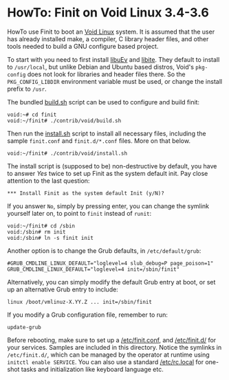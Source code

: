 HowTo: Finit on Void Linux 3.4-3.6
====================================

HowTo use Finit to boot an [Void Linux][] system.  It is assumed that
the user has already installed make, a compiler, C library header files,
and other tools needed to build a GNU configure based project.

To start with you need to first install [libuEv][] and [libite][].  They
default to install to `/usr/local`, but unlike Debian and Ubuntu based
distros, Void's `pkg-config` does not look for libraries and header
files there.  So the `PKG_CONFIG_LIBDIR` environment variable must be
used, or change the install prefix to `/usr`.

The bundled [build.sh](build.sh) script can be used to configure and
build finit:

    void:~# cd finit
    void:~/finit# ./contrib/void/build.sh

Then run the [install.sh](install.sh) script to install all necessary
files, including the sample `finit.conf` and `finit.d/*.conf` files.
More on that below.

    void:~/finit# ./contrib/void/install.sh

The install script is (supposed to be) non-destructive by default, you
have to answer *Yes* twice to set up Finit as the system default init.
Pay close attention to the last question:

    *** Install Finit as the system default Init (y/N)?

If you answer `No`, simply by pressing enter, you can change the symlink
yourself later on, to point to `finit` instead of `runit`:

    void:~/finit# cd /sbin
    void:/sbin# rm init
    void:/sbin# ln -s finit init

Another option is to change the Grub defaults, in `/etc/default/grub`:

    #GRUB_CMDLINE_LINUX_DEFAULT="loglevel=4 slub_debug=P page_poison=1"
    GRUB_CMDLINE_LINUX_DEFAULT="loglevel=4 init=/sbin/finit"

Alternatively, you can simply modify the default Grub entry at boot, or
set up an alternative Grub entry to include:

    linux /boot/vmlinuz-X.YY.Z ... init=/sbin/finit

If you modify a Grub configuration file, remember to run:

    update-grub

Before rebooting, make sure to set up a [/etc/finit.conf](finit.conf),
and [/etc/finit.d/](finit.d/) for your services.  Samples are included
in this directory.  Notice the symlinks in `/etc/finit.d/`, which can be
managed by the operator at runtime using `initctl enable SERVICE`.  You
can also use a standard [/etc/rc.local](rc.local) for one-shot tasks and
initialization like keyboard language etc.

[libuEv]: https://github.com/troglobit/libuev
[libite]: https://github.com/troglobit/libite
[Void Linux]: https://www.voidlinux.eu/

